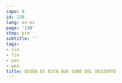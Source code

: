 ```yaml
---
capo: 0
id: 138
lang: es-es
page: '138'
step: pre
subtitle: ''
tags:
- vin
- fin
- pas
- pen
title: QUIÉN ES ESTA QUE SUBE DEL DESIERTO
---
```

